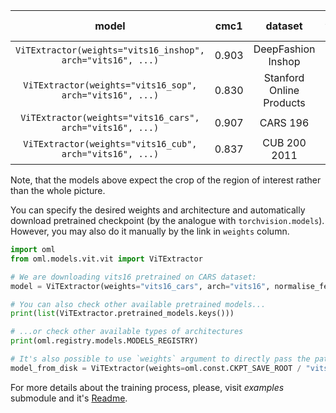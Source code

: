 |                            model                            | cmc1  |         dataset          |                                           weights                                            |                                           configs                                            | hash (the beginning) |
|:-----------------------------------------------------------:|:-----:|:------------------------:|:--------------------------------------------------------------------------------------------:|:--------------------------------------------------------------------------------------------:|:--------------------:|
| `ViTExtractor(weights="vits16_inshop", arch="vits16", ...)` | 0.903 |    DeepFashion Inshop    | [link](https://drive.google.com/file/d/1wjjwBC6VomVZQF-JeXepEMk9CtV0Nste/view?usp=sharing)   | [link](https://github.com/OML-Team/open-metric-learning/tree/main/examples/inshop/configs)   |        e1017d        |
|  `ViTExtractor(weights="vits16_sop", arch="vits16", ...)`   | 0.830 | Stanford Online Products | [link](https://drive.google.com/drive/folders/1WfPqCKbZ2KjRRQURGOOwrlQ87EUb7Zra?usp=sharing) | [link](https://github.com/OML-Team/open-metric-learning/tree/main/examples/sop/configs)      |        85cfa5        |
|  `ViTExtractor(weights="vits16_cars", arch="vits16", ...)`  | 0.907 |         CARS 196         | [link](https://drive.google.com/drive/folders/17a4_fg94dox2sfkXmw-KCtiLBlx-ut-1?usp=sharing) | [link](https://github.com/OML-Team/open-metric-learning/tree/main/examples/cars/configs)     |        9f1e59        |
|  `ViTExtractor(weights="vits16_cub", arch="vits16", ...)`   | 0.837 |       CUB 200 2011       | [link](https://drive.google.com/drive/folders/1TPCN-eZFLqoq4JBgnIfliJoEK48x9ozb?usp=sharing) | [link](https://github.com/OML-Team/open-metric-learning/tree/main/examples/cub/configs)      |        e82633        |

Note, that the models above expect the crop of the region of interest rather than the whole picture.

You can specify the desired weights and architecture and automatically download pretrained checkpoint (by the analogue with `torchvision.models`).
However, you may also do it manually by the link in `weights` column.

[comment]:checkpoint-start
```python
import oml
from oml.models.vit.vit import ViTExtractor

# We are downloading vits16 pretrained on CARS dataset:
model = ViTExtractor(weights="vits16_cars", arch="vits16", normalise_features=False)

# You can also check other available pretrained models...
print(list(ViTExtractor.pretrained_models.keys()))

# ...or check other available types of architectures
print(oml.registry.models.MODELS_REGISTRY)

# It's also possible to use `weights` argument to directly pass the path to the checkpoint:
model_from_disk = ViTExtractor(weights=oml.const.CKPT_SAVE_ROOT / "vits16_cars.ckpt", arch="vits16", normalise_features=False)
```
[comment]:checkpoint-end

For more details about the training process, please, visit *examples* submodule and it's
[Readme](https://github.com/OML-Team/open-metric-learning/blob/main/examples/).
